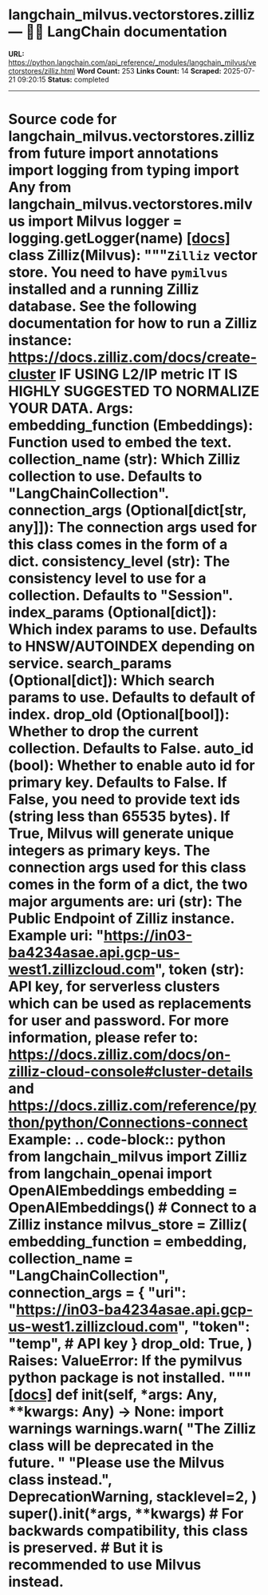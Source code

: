 # langchain_milvus.vectorstores.zilliz — 🦜🔗 LangChain  documentation

**URL:** https://python.langchain.com/api_reference/_modules/langchain_milvus/vectorstores/zilliz.html
**Word Count:** 253
**Links Count:** 14
**Scraped:** 2025-07-21 09:20:15
**Status:** completed

---

# Source code for langchain\_milvus.vectorstores.zilliz               from __future__ import annotations          import logging     from typing import Any          from langchain_milvus.vectorstores.milvus import Milvus          logger = logging.getLogger(__name__)                              [[docs]](https://python.langchain.com/api_reference/milvus/vectorstores/langchain_milvus.vectorstores.zilliz.Zilliz.html#langchain_milvus.vectorstores.zilliz.Zilliz)     class Zilliz(Milvus):         """`Zilliz` vector store.              You need to have `pymilvus` installed and a         running Zilliz database.              See the following documentation for how to run a Zilliz instance:         https://docs.zilliz.com/docs/create-cluster                   IF USING L2/IP metric IT IS HIGHLY SUGGESTED TO NORMALIZE YOUR DATA.              Args:             embedding_function (Embeddings): Function used to embed the text.             collection_name (str): Which Zilliz collection to use. Defaults to                 "LangChainCollection".             connection_args (Optional[dict[str, any]]): The connection args used for                 this class comes in the form of a dict.             consistency_level (str): The consistency level to use for a collection.                 Defaults to "Session".             index_params (Optional[dict]): Which index params to use. Defaults to                 HNSW/AUTOINDEX depending on service.             search_params (Optional[dict]): Which search params to use. Defaults to                 default of index.             drop_old (Optional[bool]): Whether to drop the current collection. Defaults                 to False.             auto_id (bool): Whether to enable auto id for primary key. Defaults to False.                 If False, you need to provide text ids (string less than 65535 bytes).                 If True, Milvus will generate unique integers as primary keys.              The connection args used for this class comes in the form of a dict,         the two major arguments are:             uri (str): The Public Endpoint of Zilliz instance. Example uri:                 "https://in03-ba4234asae.api.gcp-us-west1.zillizcloud.com",             token (str): API key, for serverless clusters which can be used as                 replacements for user and password.         For more information, please refer to:         https://docs.zilliz.com/docs/on-zilliz-cloud-console#cluster-details         and         https://docs.zilliz.com/reference/python/python/Connections-connect              Example:             .. code-block:: python                  from langchain_milvus import Zilliz             from langchain_openai import OpenAIEmbeddings                  embedding = OpenAIEmbeddings()             # Connect to a Zilliz instance             milvus_store = Zilliz(                 embedding_function = embedding,                 collection_name = "LangChainCollection",                 connection_args = {                     "uri": "https://in03-ba4234asae.api.gcp-us-west1.zillizcloud.com",                     "token": "temp", # API key                 }                 drop_old: True,             )              Raises:             ValueError: If the pymilvus python package is not installed.         """                         [[docs]](https://python.langchain.com/api_reference/milvus/vectorstores/langchain_milvus.vectorstores.zilliz.Zilliz.html#langchain_milvus.vectorstores.zilliz.Zilliz.__init__)         def __init__(self, *args: Any, **kwargs: Any) -> None:             import warnings                  warnings.warn(                 "The Zilliz class will be deprecated in the future. "                 "Please use the Milvus class instead.",                 DeprecationWarning,                 stacklevel=2,             )             super().__init__(*args, **kwargs)                                            # For backwards compatibility, this class is preserved.         # But it is recommended to use Milvus instead.